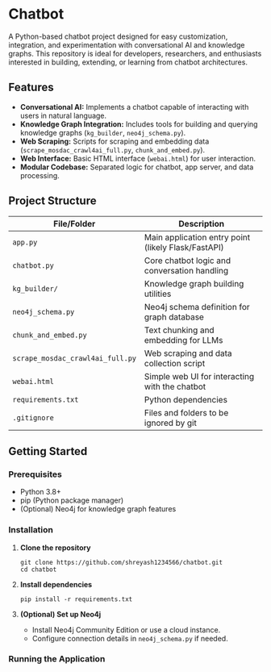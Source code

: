 # Chatbot

A Python-based chatbot project designed for easy customization, integration, and experimentation with conversational AI and knowledge graphs. This repository is ideal for developers, researchers, and enthusiasts interested in building, extending, or learning from chatbot architectures.

## Features

- **Conversational AI:** Implements a chatbot capable of interacting with users in natural language.
- **Knowledge Graph Integration:** Includes tools for building and querying knowledge graphs (`kg_builder`, `neo4j_schema.py`).
- **Web Scraping:** Scripts for scraping and embedding data (`scrape_mosdac_crawl4ai_full.py`, `chunk_and_embed.py`).
- **Web Interface:** Basic HTML interface (`webai.html`) for user interaction.
- **Modular Codebase:** Separated logic for chatbot, app server, and data processing.

## Project Structure

| File/Folder                        | Description                                        |
|-------------------------------------|----------------------------------------------------|
| `app.py`                           | Main application entry point (likely Flask/FastAPI)|
| `chatbot.py`                       | Core chatbot logic and conversation handling       |
| `kg_builder/`                      | Knowledge graph building utilities                 |
| `neo4j_schema.py`                  | Neo4j schema definition for graph database         |
| `chunk_and_embed.py`               | Text chunking and embedding for LLMs               |
| `scrape_mosdac_crawl4ai_full.py`   | Web scraping and data collection script            |
| `webai.html`                       | Simple web UI for interacting with the chatbot     |
| `requirements.txt`                 | Python dependencies                                |
| `.gitignore`                       | Files and folders to be ignored by git             |

## Getting Started

### Prerequisites

- Python 3.8+
- pip (Python package manager)
- (Optional) Neo4j for knowledge graph features

### Installation

1. **Clone the repository**
    ```
    git clone https://github.com/shreyash1234566/chatbot.git
    cd chatbot
    ```

2. **Install dependencies**
    ```
    pip install -r requirements.txt
    ```

3. **(Optional) Set up Neo4j**
    - Install Neo4j Community Edition or use a cloud instance.
    - Configure connection details in `neo4j_schema.py` if needed.

### Running the Application
